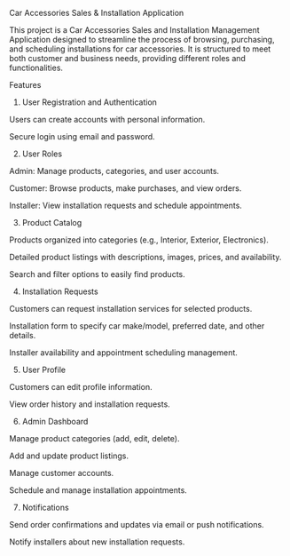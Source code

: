Car Accessories Sales & Installation Application

This project is a Car Accessories Sales and Installation Management Application designed to streamline the process of browsing, purchasing, and scheduling installations for car accessories. It is structured to meet both customer and business needs, providing different roles and functionalities.

Features
1. User Registration and Authentication

Users can create accounts with personal information.

Secure login using email and password.

2. User Roles

Admin: Manage products, categories, and user accounts.

Customer: Browse products, make purchases, and view orders.

Installer: View installation requests and schedule appointments.

3. Product Catalog

Products organized into categories (e.g., Interior, Exterior, Electronics).

Detailed product listings with descriptions, images, prices, and availability.

Search and filter options to easily find products.

4. Installation Requests

Customers can request installation services for selected products.

Installation form to specify car make/model, preferred date, and other details.

Installer availability and appointment scheduling management.

5. User Profile

Customers can edit profile information.

View order history and installation requests.

6. Admin Dashboard

Manage product categories (add, edit, delete).

Add and update product listings.

Manage customer accounts.

Schedule and manage installation appointments.

7. Notifications

Send order confirmations and updates via email or push notifications.

Notify installers about new installation requests.
